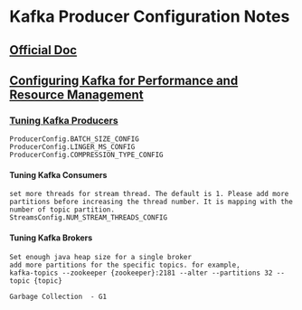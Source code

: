 # Kafka Producer Configuration Notes

## [Official Doc](http://kafka.apache.org/0110/documentation/#producerconfigs)

## [Configuring Kafka for Performance and Resource Management](https://www.cloudera.com/documentation/kafka/latest/topics/kafka_performance.html)

### [Tuning Kafka Producers](https://www.cloudera.com/documentation/kafka/latest/topics/kafka_performance.html#kafka_performance_tuning_producers)
    ProducerConfig.BATCH_SIZE_CONFIG
    ProducerConfig.LINGER_MS_CONFIG
    ProducerConfig.COMPRESSION_TYPE_CONFIG
#### Tuning Kafka Consumers
    set more threads for stream thread. The default is 1. Please add more partitions before increasing the thread number. It is mapping with the number of topic partition.
    StreamsConfig.NUM_STREAM_THREADS_CONFIG

#### Tuning Kafka Brokers
    Set enough java heap size for a single broker 
    add more partitions for the specific topics. for example, 
    kafka-topics --zookeeper {zookeeper}:2181 --alter --partitions 32 --topic {topic} 
 
    Garbage Collection  - G1
    
